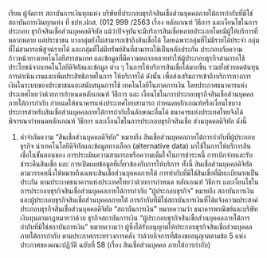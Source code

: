 เรียน ผู้จัดการ
สถาบันการเงินทุกแห่ง
บริษัทที่ประกอบธุรกิจสินเชื่อส่วนบุคคลภายใต้การกำกับที่มิใช่สถาบันการเงินทุกแห่ง
ที่ ธปท.ฝกส. (012 999 /2563 เรื่อง หลักเกณฑ์ วิธีการ และเงื่อนไขในการประกอบ
ธุรกิจสินเชื่อส่วนบุคคลดิจิทัล
แม้ว่าปัจจุบันจะมีบริการสินเชื่อหลายประเภทโดยมีผู้ให้บริการที่หลากหลาย แต่ประชาชน
บางกลุ่มยังไม่สามารถเข้าถึงสินเชื่อได้ โดยเฉพาะกลุ่มที่ไม่มีรายได้ประจำ กลุ่มที่ไม่สามารถพิสูจน์รายได้
และกลุ่มที่ไม่มีทรัพย์สินที่สามารถใช้เป็นหลักประกัน ประกอบกับความก้าวหน้าทางเทคโนโลยีสารสนเทศ
และข้อมูลที่มีความหลากหลายทำให้ผู้ประกอบธุรกิจสามารถใช้ประโยชน์จากเทคโนโลยีดิจิทัลและข้อมูล
ต่าง ๆ ในการให้บริการสินเชื่อได้มากขึ้น รวมทั้งช่วยลดต้นทุนการดำเนินงานและเพิ่มประสิทธิภาพในการ
ให้บริการได้ ดังนั้น เพื่อส่งเสริมการเข้าถึงบริการทางการเงินในระบบของประชาชนและสนับสนุนการใช้
เทคโนโลยีในภาคการเงิน โดยประกาศธนาคารแห่งประเทศไทยว่าด้วยการก้าหนดหลักเกณฑ์ วิธีการ และ
เงื่อนไขในการประกอบธุรกิจสินเชื่อส่วนบุคคลภายใต้การกำกับ กำหนดให้ธนาคารแห่งประเทศไทยสามารถ
กำหนดหลักเกณฑ์หรือเงื่อนไขบางประการสำหรับสินเชื่อส่วนบุคคลภายใต้การกำกับในลักษณะอื่นได้
ธนาคารแห่งประเทศไทยจึงได้พิจารณากำหนดหลักเกณฑ์ วิธีการ และเงื่อนไขในการประกอบธุรกิจสินเชื่อ
ส่วนบุคคลดิจิทัล ดังนี้
1. คำจำกัดความ
“สินเชื่อส่วนบุคคลดิจิทัล” หมายถึง สินเชื่อส่วนบุคคลภายใต้การกำกับที่ผู้ประกอบธุรกิจ
นำเทคโนโลยีดิจิทัลและข้อมูลทางเลือก (alternative data) มาใช้ในการให้บริการสินเชื่อในขั้นตอนของ
การประเมินความสามารถหรือความเต็มใจในการชำระหนี้ การเบิกจ่ายและรับชำระคืนสินเชื่อ และ
การเปิดเผยข้อมูลที่เกี่ยวข้องกับการให้บริการ
ทั้งนี้ สินเชื่อส่วนบุคคลดิจิทัลตามวรรคหนึ่งให้หมายถึงเฉพาะสินเชื่อส่วนบุคคลภายใต้
การทํากับที่มิใช่สินเชื่อที่มีทะเบียนรถเป็นประกัน ตามประกาศธนาคารแห่งประเทศไทยว่าด้วยการกําหนด
หลักเกณฑ์ วิธีการ และเงื่อนไขในการประกอบธุรกิจสินเชื่อส่วนบุคคลภายใต้การกำกับ
“ผู้ประกอบธุรกิจ” หมายถึง สถาบันการเงิน และผู้ประกอบธุรกิจสินเชื่อส่วนบุคคลภายใต้
การกำกับที่มิใช่สถาบันการเงินที่ได้แจ้งความประสงค์ประกอบธุรกิจสินเชื่อส่วนบุคคลดิจิทัล
“สถาบันการเงิน” หมายความว่า ธนาคารพาณิชย์และบริษัทเงินทุนตามกฎหมายว่าด้วย
ธุรกิจสถาบันการเงิน
“ผู้ประกอบธุรกิจสินเชื่อส่วนบุคคลภายใต้การกำกับที่มิใช่สถาบันการเงิน” หมายความว่า
ผู้ซึ่งได้รับอนุญาตให้ประกอบธุรกิจสินเชื่อส่วนบุคคลภายใต้การกำกับ ตามประกาศกระทรวงการคลัง
ว่าด้วยกิจการที่ต้องขออนุญาตตามข้อ 5 แห่งประกาศของคณะปฏิวัติ ฉบับที่ 58 (เรื่อง สินเชื่อส่วนบุคคล
ภายใต้การกํากับ)
